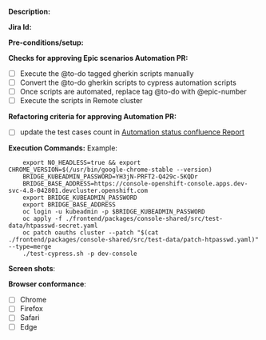 **Description:**

<!-- PR description-->

**Jira Id:**

<!-- For e.g User story Jira Id : https://issues.redhat.com/browse/ODC-XXX -->
<!-- For Epic related gherkin scripts, e.g Epic Jira Id : https://issues.redhat.com/browse/ODC-XXX -->

**Pre-conditions/setup:**

<!-- If any setup required while performing epic validation [which is not mentioned in Back ground section], mention the details -->

**Checks for approving Epic scenarios Automation PR:**

<!-- Below criteria should met before approving the pr, use [x] -->

- [ ] Execute the @to-do tagged gherkin scripts manually
- [ ] Convert the @to-do gherkin scripts to cypress automation scripts
- [ ] Once scripts are automated, replace tag @to-do with @epic-number
- [ ] Execute the scripts in Remote cluster

**Refactoring criteria for approving Automation PR:**

<!-- Below criteria should met before approving the pr, use [x] -->

- [ ] update the test cases count in [Automation status confluence Report](https://docs.jboss.org/display/ODC/Automation+Status+Report)

**Execution Commands:**
Example:

```
    export NO_HEADLESS=true && export CHROME_VERSION=$(/usr/bin/google-chrome-stable --version)
    BRIDGE_KUBEADMIN_PASSWORD=YH3jN-PRFT2-Q429c-5KQDr
    BRIDGE_BASE_ADDRESS=https://console-openshift-console.apps.dev-svc-4.8-042801.devcluster.openshift.com
    export BRIDGE_KUBEADMIN_PASSWORD
    export BRIDGE_BASE_ADDRESS
    oc login -u kubeadmin -p $BRIDGE_KUBEADMIN_PASSWORD
    oc apply -f ./frontend/packages/console-shared/src/test-data/htpasswd-secret.yaml
    oc patch oauths cluster --patch "$(cat ./frontend/packages/console-shared/src/test-data/patch-htpasswd.yaml)" --type=merge
    ./test-cypress.sh -p dev-console
```

**Screen shots**:

<!--   -->

**Browser conformance**:

<!-- To mark tested browsers, use [x] -->

- [ ] Chrome
- [ ] Firefox
- [ ] Safari
- [ ] Edge
